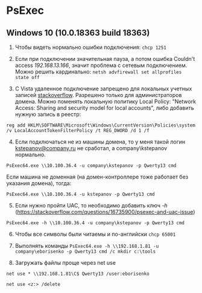 # PsExec

## Windows 10 (10.0.18363 build 18363)
1. Чтобы видеть нормально ошибки подключения:
`chcp 1251`

2. Если при подключении значительная пауза, а потом ошибка Couldn't access _192.168.13.166_, значит проблема с сетевым подключением. Можно решить кардинально:
`netsh advfirewall set allprofiles state off`

3. С Vistа удаленное подключение запрещено для локальных учетных записей [stackoverflow](https://stackoverflow.com/questions/828432/psexec-access-denied-errors). 
Разрешено только для администраторов домена. Можно поменять локальную политику Local Policy: "Network Access: Sharing and security model for local accounts",
либо добавить нужную запись в реестр:

`reg add HKLM\SOFTWARE\Microsoft\Windows\CurrentVersion\Policies\system /v LocalAccountTokenFilterPolicy /t REG_DWORD /d 1 /f`

4. Если подключаться не из машины домена, то у меня такой логин kstepanov@company.ru не сработал, а company\kstepanov нормально.

`PsExec64.exe \\10.100.36.4 -u company\kstepanov -p Qwerty13 cmd`

Если машина не доменная (на домен-контроллере тоже работает без указания домена), тогда:

`PsExec64.exe \\10.100.36.4 -u kstepanov -p Qwerty13 cmd`

5. Если нужно пройти UAC, то необходимо добавить ключ *-h* (https://stackoverflow.com/questions/16735900/psexec-and-uac-issue)

`PsExec64.exe -h \\10.100.36.4 -u company\kstepanov -p Qwerty13 cmd`

6. Чтобы все символы были читаемы и по-английски
`chcp 65001`

7. Выполнять команды
`PsExec64.exe -h \\192.168.1.81 -u company\eborisenko -p Qwerty13 cmd /c mkdir c:\tools`

8. Загружать файлы проще через net use

`net use * \\192.168.1.81\C$ Qwerty13 /user:eborisenko`

`net use <z:> /delete`